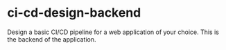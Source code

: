 # ci-cd-design-backend
Design a basic CI/CD pipeline for a web application of your choice.  This is the backend of the application.
